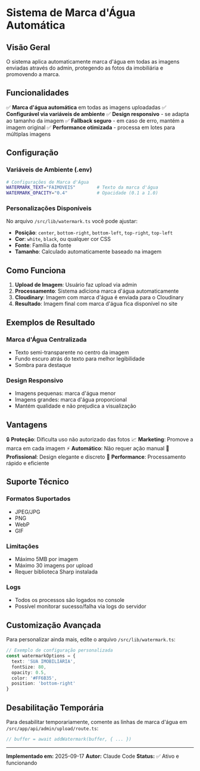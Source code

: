 # Sistema de Marca d'Água Automática

## Visão Geral

O sistema aplica automaticamente marca d'água em todas as imagens enviadas através do admin, protegendo as fotos da imobiliária e promovendo a marca.

## Funcionalidades

✅ **Marca d'água automática** em todas as imagens uploadadas
✅ **Configurável via variáveis de ambiente**
✅ **Design responsivo** - se adapta ao tamanho da imagem
✅ **Fallback seguro** - em caso de erro, mantém a imagem original
✅ **Performance otimizada** - processa em lotes para múltiplas imagens

## Configuração

### Variáveis de Ambiente (.env)

```bash
# Configurações de Marca d'Água
WATERMARK_TEXT="FAIMOVEIS"        # Texto da marca d'água
WATERMARK_OPACITY="0.4"           # Opacidade (0.1 a 1.0)
```

### Personalizações Disponíveis

No arquivo `/src/lib/watermark.ts` você pode ajustar:

- **Posição**: `center`, `bottom-right`, `bottom-left`, `top-right`, `top-left`
- **Cor**: `white`, `black`, ou qualquer cor CSS
- **Fonte**: Família da fonte
- **Tamanho**: Calculado automaticamente baseado na imagem

## Como Funciona

1. **Upload de Imagem**: Usuário faz upload via admin
2. **Processamento**: Sistema adiciona marca d'água automaticamente
3. **Cloudinary**: Imagem com marca d'água é enviada para o Cloudinary
4. **Resultado**: Imagem final com marca d'água fica disponível no site

## Exemplos de Resultado

### Marca d'Água Centralizada
- Texto semi-transparente no centro da imagem
- Fundo escuro atrás do texto para melhor legibilidade
- Sombra para destaque

### Design Responsivo
- Imagens pequenas: marca d'água menor
- Imagens grandes: marca d'água proporcional
- Mantém qualidade e não prejudica a visualização

## Vantagens

🔒 **Proteção**: Dificulta uso não autorizado das fotos
📈 **Marketing**: Promove a marca em cada imagem
⚡ **Automático**: Não requer ação manual
🎨 **Profissional**: Design elegante e discreto
🚀 **Performance**: Processamento rápido e eficiente

## Suporte Técnico

### Formatos Suportados
- JPEG/JPG
- PNG
- WebP
- GIF

### Limitações
- Máximo 5MB por imagem
- Máximo 30 imagens por upload
- Requer biblioteca Sharp instalada

### Logs
- Todos os processos são logados no console
- Possível monitorar sucesso/falha via logs do servidor

## Customização Avançada

Para personalizar ainda mais, edite o arquivo `/src/lib/watermark.ts`:

```typescript
// Exemplo de configuração personalizada
const watermarkOptions = {
  text: 'SUA IMOBILIÁRIA',
  fontSize: 80,
  opacity: 0.5,
  color: '#FF6B35',
  position: 'bottom-right'
}
```

## Desabilitação Temporária

Para desabilitar temporariamente, comente as linhas de marca d'água em `/src/app/api/admin/upload/route.ts`:

```typescript
// buffer = await addWatermark(buffer, { ... })
```

---

**Implementado em:** 2025-09-17
**Autor:** Claude Code
**Status:** ✅ Ativo e funcionando